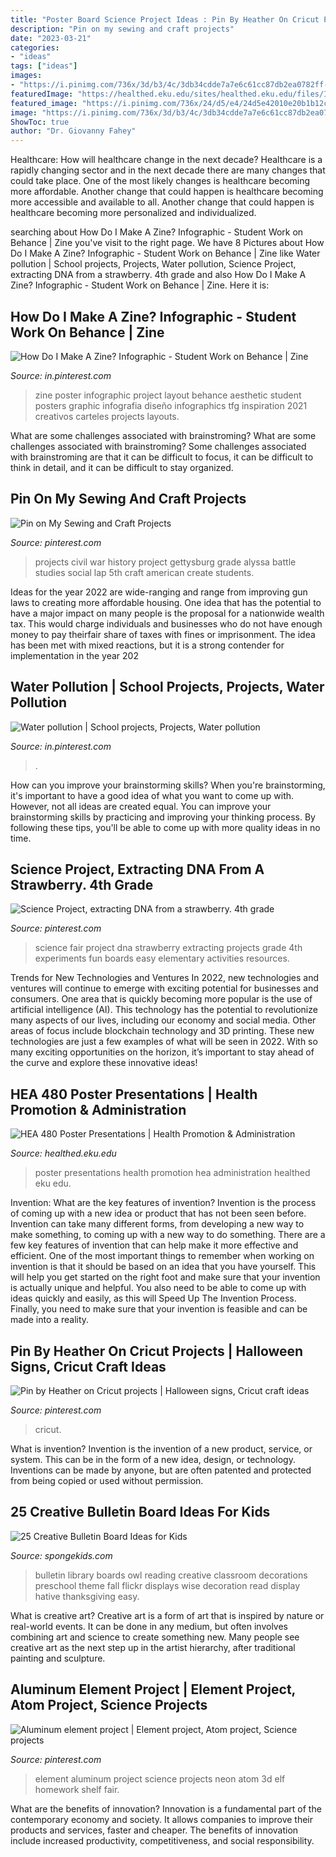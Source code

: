 ```yaml
---
title: "Poster Board Science Project Ideas : Pin By Heather On Cricut Projects"
description: "Pin on my sewing and craft projects"
date: "2023-03-21"
categories:
- "ideas"
tags: ["ideas"]
images:
- "https://i.pinimg.com/736x/3d/b3/4c/3db34cdde7a7e6c61cc87db2ea0782ff--aluminum-element.jpg"
featuredImage: "https://healthed.eku.edu/sites/healthed.eku.edu/files/Images/photo3a.JPG"
featured_image: "https://i.pinimg.com/736x/24/d5/e4/24d5e42010e20b1b12c14abdb1b83aa3.jpg"
image: "https://i.pinimg.com/736x/3d/b3/4c/3db34cdde7a7e6c61cc87db2ea0782ff--aluminum-element.jpg"
ShowToc: true
author: "Dr. Giovanny Fahey"
---
```



Healthcare: How will healthcare change in the next decade?
Healthcare is a rapidly changing sector and in the next decade there are many changes that could take place. One of the most likely changes is healthcare becoming more affordable. Another change that could happen is healthcare becoming more accessible and available to all. Another change that could happen is healthcare becoming more personalized and individualized.

	

		
searching about How Do I Make A Zine? Infographic - Student Work on Behance | Zine you've visit to the right page. We have 8 Pictures about How Do I Make A Zine? Infographic - Student Work on Behance | Zine like Water pollution | School projects, Projects, Water pollution, Science Project, extracting DNA from a strawberry. 4th grade and also How Do I Make A Zine? Infographic - Student Work on Behance | Zine. Here it is:
		
    
## How Do I Make A Zine? Infographic - Student Work On Behance | Zine

<img loading=lazy src="https://i.pinimg.com/736x/83/f8/a9/83f8a980cc6198b1449f13ccb4dda1c6.jpg" onerror="this.onerror=null;this.src='https://tse3.mm.bing.net/th?id=OIP.gmxr9aaCMz3C05j2p42qlgHaKL&amp;pid=15.1';" alt="How Do I Make A Zine? Infographic - Student Work on Behance | Zine">

_Source: in.pinterest.com_

>zine poster infographic project layout behance aesthetic student posters graphic infografia diseño infographics tfg inspiration 2021 creativos carteles projects layouts. 

	

What are some challenges associated with brainstroming?
What are some challenges associated with brainstroming?
Some challenges associated with brainstroming are that it can be difficult to focus, it can be difficult to think in detail, and it can be difficult to stay organized.

    
## Pin On My Sewing And Craft Projects

<img loading=lazy src="https://i.pinimg.com/736x/cf/fb/de/cffbde252515fbec632ad450cd722d59--history-projects-school-projects.jpg" onerror="this.onerror=null;this.src='https://tse4.mm.bing.net/th?id=OIP.apO7zE3AHGN5lWolNzl9-wHaJ4&amp;pid=15.1';" alt="Pin on My Sewing and Craft Projects">

_Source: pinterest.com_

>projects civil war history project gettysburg grade alyssa battle studies social lap 5th craft american create students. 

	

Ideas for the year 2022 are wide-ranging and range from improving gun laws to creating more affordable housing. One idea that has the potential to have a major impact on many people is the proposal for a nationwide wealth tax. This would charge individuals and businesses who do not have enough money to pay theirfair share of taxes with fines or imprisonment. The idea has been met with mixed reactions, but it is a strong contender for implementation in the year 202
    
## Water Pollution | School Projects, Projects, Water Pollution

<img loading=lazy src="https://i.pinimg.com/736x/2b/06/db/2b06db77228168587a25e23ab69c93cd.jpg" onerror="this.onerror=null;this.src='https://tse2.mm.bing.net/th?id=OIP.qwkq-d4u3TTTFBgmumc-9gHaJ3&amp;pid=15.1';" alt="Water pollution | School projects, Projects, Water pollution">

_Source: in.pinterest.com_

>. 

	

How can you improve your brainstorming skills?
When you're brainstorming, it's important to have a good idea of what you want to come up with. However, not all ideas are created equal. You can improve your brainstorming skills by practicing and improving your thinking process. By following these tips, you'll be able to come up with more quality ideas in no time.

    
## Science Project, Extracting DNA From A Strawberry. 4th Grade

<img loading=lazy src="https://i.pinimg.com/736x/da/7e/5d/da7e5da055cdf3fec097d87fca957bfa--science-fun-science-ideas.jpg" onerror="this.onerror=null;this.src='https://tse3.mm.bing.net/th?id=OIP.L8OINpaxpyHZojSnYyEYPQHaKb&amp;pid=15.1';" alt="Science Project, extracting DNA from a strawberry. 4th grade">

_Source: pinterest.com_

>science fair project dna strawberry extracting projects grade 4th experiments fun boards easy elementary activities resources. 

	

Trends for New Technologies and Ventures
In 2022, new technologies and ventures will continue to emerge with exciting potential for businesses and consumers. One area that is quickly becoming more popular is the use of artificial intelligence (AI). This technology has the potential to revolutionize many aspects of our lives, including our economy and social media. Other areas of focus include blockchain technology and 3D printing. These new technologies are just a few examples of what will be seen in 2022. With so many exciting opportunities on the horizon, it’s important to stay ahead of the curve and explore these innovative ideas!

    
## HEA 480 Poster Presentations | Health Promotion &amp; Administration

<img loading=lazy src="https://healthed.eku.edu/sites/healthed.eku.edu/files/Images/photo3a.JPG" onerror="this.onerror=null;this.src='https://tse1.mm.bing.net/th?id=OIP.3K3VVynHinfhTw7rDshoIwHaFj&amp;pid=15.1';" alt="HEA 480 Poster Presentations | Health Promotion &amp; Administration">

_Source: healthed.eku.edu_

>poster presentations health promotion hea administration healthed eku edu. 

	

Invention: What are the key features of invention?
Invention is the process of coming up with a new idea or product that has not been seen before. Invention can take many different forms, from developing a new way to make something, to coming up with a new way to do something. There are a few key features of invention that can help make it more effective and efficient. 
One of the most important things to remember when working on invention is that it should be based on an idea that you have yourself. This will help you get started on the right foot and make sure that your invention is actually unique and helpful. You also need to be able to come up with ideas quickly and easily, as this will Speed Up The Invention Process. Finally, you need to make sure that your invention is feasible and can be made into a reality.

    
## Pin By Heather On Cricut Projects | Halloween Signs, Cricut Craft Ideas

<img loading=lazy src="https://i.pinimg.com/736x/24/d5/e4/24d5e42010e20b1b12c14abdb1b83aa3.jpg" onerror="this.onerror=null;this.src='https://tse4.mm.bing.net/th?id=OIP.ILOCvT97VzYxzVnVi5lK4AHaJ4&amp;pid=15.1';" alt="Pin by Heather on Cricut projects | Halloween signs, Cricut craft ideas">

_Source: pinterest.com_

>cricut. 

	

What is invention?
Invention is the invention of a new product, service, or system. This can be in the form of a new idea, design, or technology. Inventions can be made by anyone, but are often patented and protected from being copied or used without permission.

    
## 25 Creative Bulletin Board Ideas For Kids

<img loading=lazy src="http://spongekids.com/wp-content/uploads/2014/06/bulletin-board-ideas/23-owl-library-bulletin-board.jpg" onerror="this.onerror=null;this.src='https://tse4.mm.bing.net/th?id=OIP.M9SlDe-S2bWi0BWbTy1sswHaJ4&amp;pid=15.1';" alt="25 Creative Bulletin Board Ideas for Kids">

_Source: spongekids.com_

>bulletin library boards owl reading creative classroom decorations preschool theme fall flickr displays wise decoration read display hative thanksgiving easy. 

	

What is creative art?
Creative art is a form of art that is inspired by nature or real-world events. It can be done in any medium, but often involves combining art and science to create something new. Many people see creative art as the next step up in the artist hierarchy, after traditional painting and sculpture.

    
## Aluminum Element Project | Element Project, Atom Project, Science Projects

<img loading=lazy src="https://i.pinimg.com/736x/3d/b3/4c/3db34cdde7a7e6c61cc87db2ea0782ff--aluminum-element.jpg" onerror="this.onerror=null;this.src='https://tse1.mm.bing.net/th?id=OIP.zmSDG_2IYgTyrtvhMnbnVAHaJ3&amp;pid=15.1';" alt="Aluminum element project | Element project, Atom project, Science projects">

_Source: pinterest.com_

>element aluminum project science projects neon atom 3d elf homework shelf fair. 

	

What are the benefits of innovation?
Innovation is a fundamental part of the contemporary economy and society. It allows companies to improve their products and services, faster and cheaper. The benefits of innovation include increased productivity, competitiveness, and social responsibility.

